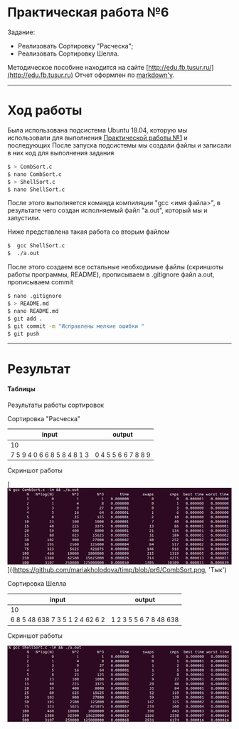#  Практическая работа №6

Задание: 
- Реализовать Сортировку "Расческа";
- Реализовать Сортировку Шелла.

Методическое пособине находится на сайте [http://edu.fb.tusur.ru/](http://edu.fb.tusur.ru)
Отчет оформлен по [markdown'у](https://github.com/adam-p/markdown-here/wiki/Markdown-Cheatsheet 'Тык').
________________________________________________
# Ход работы

Была использована подсистема Ubuntu 18.04, которую мы использовали для выполнения [Практической работы №1](https://github.com/mariakholodova/timp/tree/pr1) и последующих
После запуска подсистемы мы создали файлы и записали в них код для выполнения задания 
```sh
$ > CombSort.c
$ nano CombSort.c
$ > ShellSort.c
$ nano ShellSort.c
```
После этого выполняется команда компиляции "gcc <имя файла>", в результате чего создан исполняемый файл "a.out", который мы и запустили. 

Ниже представлена такая работа со вторым файлом
```sh
$  gcc ShellSort.c
$  ./a.out
```
После этого создаем все остальные необходимые файлы (скриншоты работы программы, README), прописываем в .gitignore файл a.out, прописываем commit
```sh
$ nano .gitignore
$ > README.md
$ nano README.md
$ git add .
$ git commit -m "Исправлены мелкие ошибки "
$ git push 
```
___________________________
# Результат

#### Таблицы 

Результаты работы сортировок

Сортировка "Расческа"

|input|output|
|------|-----|
|10| |
|7 5 9 4 0 6 6 8 5 8 4 8 1 3| 0 4 5 5 6 6 7 8 8 9|

Скриншот работы

[![Скрин1](https://github.com/mariakholodova/timp/blob/pr6/CombSort.png)]((https://github.com/mariakholodova/timp/blob/pr6/CombSort.png, 'Тык')

Сортировка Шелла

|input|output|
|------|-----|
|10| |
|6 8 5 48 638 7 3 5 1 2 4 62 6 2|1 2 3 5 5 6 7 8 48 638|

Скриншот работы

[![Скрин](https://github.com/mariakholodova/timp/blob/pr6/ShellSort.png)](https://github.com/mariakholodova/timp/blob/pr6/ShellSort.png, 'Тык')







